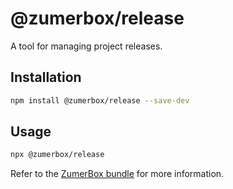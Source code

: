 # @zumerbox/release

A tool for managing project releases.

## Installation

```bash
npm install @zumerbox/release --save-dev
```

## Usage

```bash
npx @zumerbox/release
```

Refer to the [ZumerBox bundle](https://github.com/zumerlab/zumerbox) for more information.
